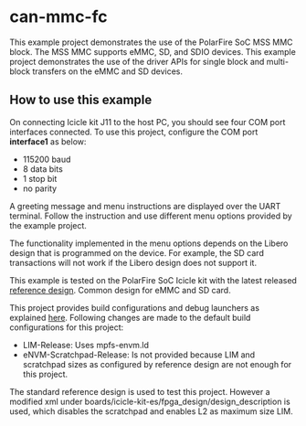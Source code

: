 # can-mmc-fc

This example project demonstrates the use of the PolarFire SoC MSS MMC block. 
The MSS MMC supports eMMC, SD, and SDIO devices. This example project demonstrates
the use of the driver APIs for single block and multi-block transfers on the eMMC and SD devices.

## How to use this example

On connecting Icicle kit J11 to the host PC, you should see four COM port interfaces 
connected. To use this project, configure the COM port **interface1** as below:
 - 115200 baud
 - 8 data bits
 - 1 stop bit
 - no parity

A greeting message and menu instructions are displayed over the UART terminal. 
Follow the instruction and use different menu options provided by the example project.

The functionality implemented in the menu options depends on the Libero design that is programmed on the device.
For example, the SD card transactions will not work if the Libero design does not support it.

This example is tested on the PolarFire SoC Icicle kit with the latest released
[reference design](https://mi-v-ecosystem.github.io/redirects/repo-icicle-kit-reference-design).
Common design for eMMC and SD card.

This project provides build configurations and debug launchers as explained [here](https://mi-v-ecosystem.github.io/redirects/repo-polarfire-soc-bare-metal-examples). 
Following changes are made to the default build configurations for this project:
 - LIM-Release: Uses mpfs-envm.ld
 - eNVM-Scratchpad-Release: Is not provided because LIM and scratchpad sizes as configured by reference design are not enough for this project.

The standard reference design is used to test this project. However a modified xml under boards/icicle-kit-es/fpga_design/design_description is used, which disables the scratchpad and enables L2 as maximum size LIM.
